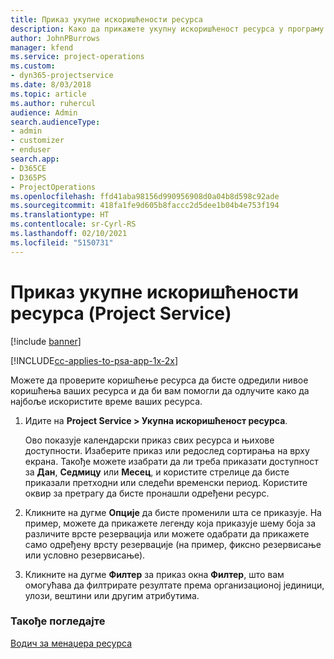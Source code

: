 ```yaml
---
title: Приказ укупне искоришћености ресурса
description: Како да прикажете укупну искоришћеност ресурса у програму Project Service
author: JohnPBurrows
manager: kfend
ms.service: project-operations
ms.custom:
- dyn365-projectservice
ms.date: 8/03/2018
ms.topic: article
ms.author: ruhercul
audience: Admin
search.audienceType:
- admin
- customizer
- enduser
search.app:
- D365CE
- D365PS
- ProjectOperations
ms.openlocfilehash: ffd41aba98156d990956908d0a04b8d598c92ade
ms.sourcegitcommit: 418fa1fe9d605b8faccc2d5dee1b04b4e753f194
ms.translationtype: HT
ms.contentlocale: sr-Cyrl-RS
ms.lasthandoff: 02/10/2021
ms.locfileid: "5150731"
---
```

# <a name="view-resource-utilization-project-service"></a>Приказ укупне искоришћености ресурса (Project Service)

[!include [banner](../includes/psa-now-project-operations.md)]

[!INCLUDE[cc-applies-to-psa-app-1x-2x](../includes/cc-applies-to-psa-app-1x-2x.md)]

Можете да проверите коришћење ресурса да бисте одредили нивое коришћења ваших ресурса и да би вам помогли да одлучите како да најбоље искористите време ваших ресурса.  
  
1. Идите на **Project Service > Укупна искоришћеност ресурса**. 

     Ово показује календарски приказ свих ресурса и њихове доступности. Изаберите приказ или редослед сортирања на врху екрана. Такође можете изабрати да ли треба приказати доступност за **Дан**, **Седмицу** или **Месец**, и користите стрелице да бисте приказали претходни или следећи временски период. Користите оквир за претрагу да бисте пронашли одређени ресурс.      
  
2. Кликните на дугме **Опције** да бисте променили шта се приказује. На пример, можете да прикажете легенду која приказује шему боја за различите врсте резервација или можете одабрати да прикажете само одређену врсту резервације (на пример, фиксно резервисање или условно резервисање).  

3. Кликните на дугме **Филтер** за приказ окна **Филтер**, што вам омогућава да филтрирате резултате према организационој јединици, улози, вештини или другим атрибутима.  
  
### <a name="see-also"></a>Такође погледајте  
 [Водич за менаџера ресурса](../psa/resource-manager-guide.md)
